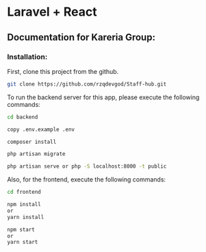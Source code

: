# Laravel + React

## Documentation for Kareria Group:

### Installation:

First, clone this project from the github.
```bash
git clone https://github.com/rzqdevgod/Staff-hub.git
```
To run the backend server for this app, please execute the following commands:
```bash
cd backend

copy .env.example .env 

composer install

php artisan migrate

php artisan serve or php -S localhost:8000 -t public
```
Also, for the frontend, execute the following commands:
```bash
cd frontend

npm install
or
yarn install

npm start
or 
yarn start
```
